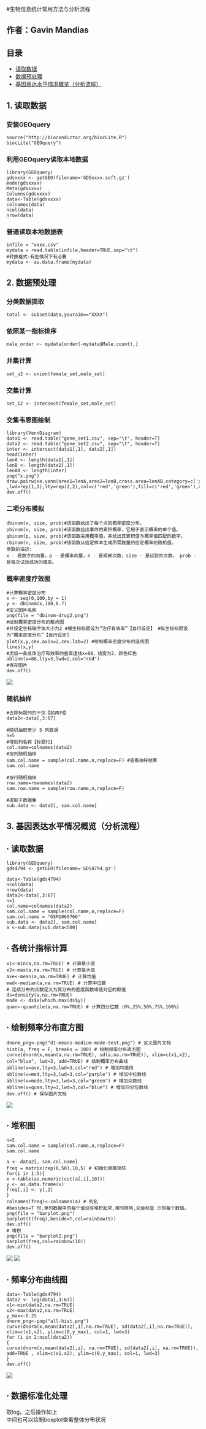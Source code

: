 #生物信息统计常用方法与分析流程
## 作者：Gavin Mandias
## 目录
* [读取数据](#1)
* [数据预处理](#2)
* [基因表达水平情况概览（分析流程）](#3)

## <a id="1"></a>1. 读取数据
### 安装GEOquery
```source("http://bioconductor.org/biocLite.R")
biocLite("GEOquery")
```
### 利用GEOquery读取本地数据
```
library(GEOquery)
gdsxxxx <- getGEO(filename='GDSxxxx.soft.gz')
mode(gdsxxxx)
Meta(gdsxxxx)
Columns(gdsxxxx)
data<-Table(gdsxxxx)
colnames(data)
ncol(data)
nrow(data)
```
### 普通读取本地数据表
```
infile = "xxxx.csv"
mydata = read.table(infile,header=TRUE,sep="\t")
#转换格式-有些情况下有必要mydata <- as.data.frame(mydata)
```
## <a id="2"></a>2. 数据预处理
### 分类数据提取
```
total <- subset(data,youraim=="XXXX")
```
### 依照某一指标排序
```
male_order <- mydata[order(-mydata$Male.count),]
```
### 并集计算
```
set_u2 <- union(female_set,male_set)
```
### 交集计算
```
set_i2 <- intersect(female_set,male_set)
```
### 交集韦恩图绘制
```
library(VennDiagram)
data1 <- read.table("gene_set1.csv", sep="\t", header=T)
data2 <- read.table("gene_set2.csv", sep="\t", header=T)
inter <- intersect(data1[,1], data2[,1])
head(inter)
lenA <- length(data1[,1])
lenB <- length(data2[,1])
lenAB <- length(inter)
png("x.png")
draw.pairwise.venn(area1=lenA,area2=lenB,cross.area=lenAB,category=c('gene_set1','gene_set2') ,lwd=rep(1,1),lty=rep(2,2),col=c('red','green'),fill=c('red','green'),cat.col=c('red','green'))
dev.off()
```
### 二项分布模拟
```
dbinom(x, size, prob)#该函数给出了每个点的概率密度分布。pbinom(x, size, prob)#该函数给出事件的累积概率，它用于表示概率的单个值。qbinom(p, size, prob)#该函数采用概率值，并给出其累积值与概率值匹配的数字。
rbinom(n, size, prob)#该函数从给定样本生成所需数量的给定概率的随机值。参数的描述:x - 是数字的向量，p - 是概率向量，n - 是观察次数，size - 是试验的次数， prob - 是每次试验成功的概率。
```
### 概率密度疗效图
```
#计算概率密度分布x <- seq(0,100,by = 1)y <- dbinom(x,100,0.7)#定义图片名称png(file = "dbinom-drug2.png") 
#绘制概率密度分布的散点图 
#并设定坐标轴字体大小为2 #横坐标标题设为“治疗有效率”【自行设定】 #纵坐标标题设为“概率密度分布”【自行设定]
plot(x,y,cex.axis=2,cex.lab=2) #绘制概率密度分布的连线图lines(x,y)#添加一条总体治疗有效率的垂直虚线x=88，线宽为2，颜色红色abline(v=88,lty=3,lwd=2,col="red")#保存图片dev.off()
```
![](dbinom-drug2.png)
### 随机抽样
```
#去除标题列的干扰【前两列】 
data2<-data[,3:67] 

#随机抽取至少 5 列数据
n=5
#得到列名称【标题行】 
col.name=colnames(data2) 
#按列随机抽样
sam.col.name = sample(col.name,n,replace=F) #查看抽样结果
sam.col.name 

#按行随机抽样
row.name=rownames(data2)
sam.row.name = sample(row.name,n,replace=F)

#提取子数据集
sub.data <- data2[, sam.col.name]
```
## <a id="3"></a>3. 基因表达水平情况概览（分析流程）
## · 读取数据
```
library(GEOquery)
gds4794 <- getGEO(filename='GDS4794.gz')

data<-Table(gds4794)
ncol(data)
nrow(data)
data2<-data[,3:67]
n=1
col.name=colnames(data2)
sam.col.name = sample(col.name,n,replace=F)
sam.col.name = "GSM1060766"
sub.data <- data2[, sam.col.name]
a <-sub.data[sub.data<500]
```
## · 各统计指标计算
```
x1<-min(a,na.rm=TRUE) # 计算最小值 
x2<-max(a,na.rm=TRUE) # 计算最大值 
ave<-mean(a,na.rm=TRUE) # 计算均值 
med<-median(a,na.rm=TRUE) # 计算中位数
# 连续分布的众数定义为其分布的密度函数峰值对应的取值 
ds=density(a,na.rm=TRUE)
mode <- ds$x[which.max(ds$y)]
quan<-quantile(a,na.rm=TRUE) # 计算四分位数 (0%,25%,50%,75%,100%) 
```
## · 绘制频率分布直方图
```
dnorm_png<-png("d1-means-medium-mode-test.png") # 定义图片文档
hist(a, freq = F, breaks = 100) # 绘制频率分布直方图 
curve(dnorm(x,mean(a,na.rm=TRUE), sd(a,na.rm=TRUE)), xlim=c(x1,x2), col="blue", lwd=3, add=TRUE) # 绘制概率分布曲线 
abline(v=ave,lty=3,lwd=3,col="red") # 增加均值线 
abline(v=med,lty=3,lwd=3,col="purple") # 增加中位数线 
abline(v=mode,lty=3,lwd=3,col="green") # 增加众数线 
abline(v=quan,lty=3,lwd=3,col="blue") # 增加四分位数线
dev.off() # 保存图片文档
```
![](d1-means-medium-mode-test.png)
## · 堆积图
```
n=5
sam.col.name = sample(col.name,n,replace=F)
sam.col.name

a <- data2[, sam.col.name]
freq = matrix(rep(0,50),10,5) # 初始化频数矩阵 
for(i in 1:5){
x <-table(as.numeric(cut(a[,i],10))) 
y <- as.data.frame(x)
freq[,i] <- y[,2]
}
colnames(freq)<-colnames(a) # 列名
#besides=T 时,单列数据中的每个值没有堆积起来,相邻排列,众坐标显 示的每个数值。
png(file = "barplot.png") 
barplot(t(freq),beside=T,col=rainbow(5))
dev.off()
# 堆积
png(file = "barplot2.png")
barplot(freq,col=rainbow(10))
dev.off()
```
![](barplot.png)
![](barplot2.png)
## · 频率分布曲线图
 ```
data<-Table(gds4794)
data2 <- log(data[,3:67])
x1<-min(data2,na.rm=TRUE) 
x2<-max(data2,na.rm=TRUE) 
y_max<-0.25 
dnorm_png<-png("all-hist.png")
curve(dnorm(x,mean(data2[,1],na.rm=TRUE), sd(data2[,1],na.rm=TRUE)), xlim=c(x1,x2), ylim=c(0,y_max), col=1, lwd=3)
for (i in 2:ncol(data2))
{
curve(dnorm(x,mean(data2[,i], na.rm=TRUE), sd(data2[,i], na.rm=TRUE)), add=TRUE , xlim=c(x1,x2), ylim=c(0,y_max), col=i, lwd=3)
}
dev.off()
 ```
 ![](all-hist.png)
## · 数据标准化处理
取log，之后操作如上  
中间也可以绘制boxplot查看整体分布状况  
